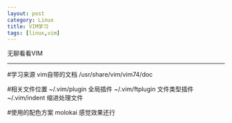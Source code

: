 ```yaml
---
layout: post
category: Linux
title: VIM学习
tags: [linux,vim]
---
```

无聊看看VIM

<!--more-->

--------

#学习来源
vim自带的文档 /usr/share/vim/vim74/doc

#相关文件位置
~/.vim/plugin 全局插件 
~/.vim/ftplugin 文件类型插件
~/.vim/indent 缩进处理文件

#使用的配色方案
molokai 感觉效果还行



